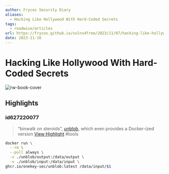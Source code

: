 ```yaml
---
author: Frycos Security Diary
aliases:
  - Hacking Like Hollywood With Hard-Coded Secrets
tags:
  - readwise/articles
url: https://frycos.github.io/vulns4free/2023/11/07/hacking-like-hollywood.html
date: 2023-11-16
---
```

# Hacking Like Hollywood With Hard-Coded Secrets

![rw-book-cover](https://readwise-assets.s3.amazonaws.com/static/images/article2.74d541386bbf.png)

## Highlights

### id627220077

> “binwalk on steroids”, [unblob](https://unblob.org/), which even provides a Docker-ized version
> [View Highlight](https://read.readwise.io/read/01hfbxn2ehc2yf5h097h9pyc9r)
> #tools 

```bash
docker run \
  --rm \
  --pull always \
  -v ./unblob/output:/data/output \
  -v ./unblob/input:/data/input \
ghcr.io/onekey-sec/unblob:latest /data/input/$1
```

